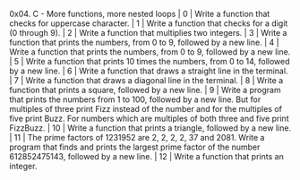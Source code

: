 0x04. C - More functions, more nested loops
| 0 | Write a function that checks for uppercase character.
| 1 | Write a function that checks for a digit (0 through 9).
| 2 | Write a function that multiplies two integers.
| 3 | Write a function that prints the numbers, from 0 to 9, followed by a new line.
| 4 | Write a function that prints the numbers, from 0 to 9, followed by a new line.
| 5 | Write a function that prints 10 times the numbers, from 0 to 14, followed by a new line.
| 6 | Write a function that draws a straight line in the terminal.
| 7 | Write a function that draws a diagonal line in the terminal.
| 8 | Write a function that prints a square, followed by a new line.
| 9 | Write a program that prints the numbers from 1 to 100, followed by a new line. But for multiples of three print Fizz instead of the number and for the multiples of five print Buzz. For numbers which are multiples of both three and five print FizzBuzz.
| 10 | Write a function that prints a triangle, followed by a new line.
| 11 | The prime factors of 1231952 are 2, 2, 2, 2, 37 and 2081.
Write a program that finds and prints the largest prime factor of the number 612852475143, followed by a new line.
| 12 | Write a function that prints an integer.
